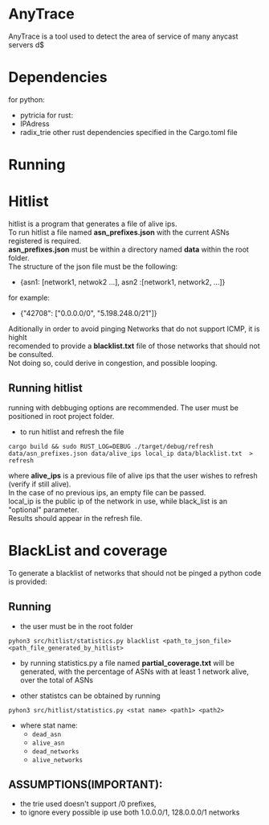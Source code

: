 # AnyTrace
AnyTrace is a tool used to detect the area of service of many anycast servers d$

# Dependencies
for python:
- pytricia
for rust:
- IPAdress
- radix_trie 
other rust dependencies specified in the Cargo.toml file

# Running

# Hitlist
hitlist is a program that generates a file of alive ips.  
To run hitlist a file named **asn_prefixes.json** with the current ASNs registered is required.  
**asn_prefixes.json** must be within a directory named **data** within the root folder.  
The structure of the json file must be the following:  
- {asn1: [network1, netwok2 ...], asn2 :[network1, network2, ...]}  

for example:  
- {"42708": ["0.0.0.0/0", "5.198.248.0/21"]}  

Aditionally in order to avoid pinging Networks that do not support ICMP, it is highlt  
recomended to provide a **blacklist.txt** file of those networks that should not be consulted.  
Not doing so, could derive in congestion, and possible looping.


## Running hitlist
running with debbuging options are recommended. The user must be positioned in root project folder.


- to run hitlist and  refresh the file

```
cargo build && sudo RUST_LOG=DEBUG ./target/debug/refresh data/asn_prefixes.json data/alive_ips local_ip data/blacklist.txt  > refresh

```

where **alive_ips** is a previous file of alive ips that the user wishes to refresh (verify if still alive).  
In the case of no previous ips, an empty file can be passed.  
local_ip is the public ip of the network in use, while black_list is an "optional" parameter.  
Results should appear in the refresh file.

# BlackList and coverage
To generate a blacklist of networks that should not be pinged a python code is provided:

## Running 

- the user must be in the root folder

```
pyhon3 src/hitlist/statistics.py blacklist <path_to_json_file> <path_file_generated_by_hitlist>
```

- by running statistics.py a file named **partial_coverage.txt** will be generated,  with the percentage of ASNs with at least
1 network alive, over the total of ASNs

- other statistcs can be obtained by running

```
pyhon3 src/hitlist/statistics.py <stat name> <path1> <path2>
```
- where stat name:
    - `dead_asn`
    - `alive_asn`
    - `dead_networks`
    - `alive_networks`


## ASSUMPTIONS(IMPORTANT):
- the trie used doesn't support /0 prefixes,
- to ignore every possible ip use both 1.0.0.0/1, 128.0.0.0/1 networks